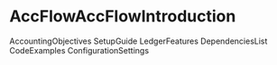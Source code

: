 # AccFlowAccFlowIntroduction
AccountingObjectives
SetupGuide
LedgerFeatures
DependenciesList
CodeExamples
ConfigurationSettings
